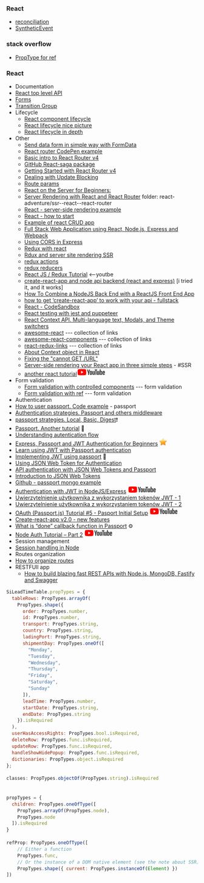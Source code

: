
### React
- [reconciliation](https://github.com/facebook/react/issues/11527#issuecomment-360199710)
- [SyntheticEvent](https://pl.reactjs.org/docs/events.html)


### stack overflow
- [PropType for ref](https://stackoverflow.com/questions/48007326/what-is-the-correct-proptype-for-a-ref-in-react)

### React 
-   Documentation
  - [React top level API](https://reactjs.org/docs/react-api.html#react.children)
  - [Forms](https://reactjs.org/docs/forms.html)
  - [Transition Group](https://reactcommunity.org/react-transition-group/)
- Lifecycle
  - [React component lifecycle](https://reactjs.org/docs/react-component.html)
  - [React lifecycle nice picture](https://engineering.musefind.com/react-lifecycle-methods-how-and-when-to-use-them-2111a1b692b1)
  - [React lifecycle in depth](https://developmentarc.gitbooks.io/react-indepth/content/life_cycle/introduction.html)
- Other
  - [Send data form in simple way with FormData](https://medium.com/@everdimension/how-to-handle-forms-with-just-react-ac066c48bd4f)
  - [React router CodePen example](https://codepen.io/pshrmn/pen/YZXZqM)
  - [Basic intro to React Router v4](https://medium.com/@thejasonfile/basic-intro-to-react-router-v4-a08ae1ba5c42)
  - [GitHub React-saga package](https://github.com/redux-saga/redux-saga)
  - [Getting Started with React Router v4](https://themeteorchef.com/tutorials/getting-started-with-react-router-v4)
  - [Dealing with Update Blocking](https://github.com/ReactTraining/react-router/blob/master/packages/react-router/docs/guides/blocked-updates.md)
  - [Route params](https://scotch.io/courses/using-react-router-4/route-params)
  - [React on the Server for Beginners:](https://scotch.io/tutorials/react-on-the-server-for-beginners-build-a-universal-react-and-node-app)
  - [Server Rendering with React and React Router](https://tylermcginnis.com/react-router-server-rendering/) folder: react-adventure/ssr--react--react-router
  - [React - server-side rendering example](https://github.com/mhart/react-server-example)
  - [React - how to start](https://github.com/petehunt/react-howto)
  - [Example of react CRUD app](https://github.com/rajaraodv/react-redux-blog0)
  - [Full Stack Web Application using React, Node.js, Express and Webpack](https://hackernoon.com/full-stack-web-application-using-react-node-js-express-and-webpack-97dbd5b9d708)
  - [Using CORS in Express](https://medium.com/@alexishevia/using-cors-in-express-cac7e29b005b)
  - [Redux with react](https://github.com/reactjs/redux/blob/master/docs/basics/UsageWithReact.md)
  - [Rdux and server site rendering SSR](https://github.com/reduxjs/redux/blob/master/docs/recipes/ServerRendering.md)
  - [redux actions](https://redux.js.org/docs/basics/Actions.html)
  - [redux reducers](https://redux.js.org/docs/basics/Reducers.html)
  - [React JS / Redux Tutorial](https://www.youtube.com/results?search_query=React+JS+%2F+Redux+Tutorial) <--youtbe
  - [create-react-app and node api backend (react and express)](https://medium.freecodecamp.org/how-to-make-create-react-app-work-with-a-node-backend-api-7c5c48acb1b0) [i tried it, and it works]
  - [How To Combine a NodeJS Back End with a ReactJS Front End App](https://hackernoon.com/how-to-combine-a-nodejs-back-end-with-a-reactjs-front-end-app-ea9b24715032)
  - [how to get ‘create-react-app’ to work with your api - fullstack](https://www.fullstackreact.com/articles/using-create-react-app-with-a-server/)
  - [React - CodeSandbox](https://codesandbox.io/)
  - [React testing with jest and puppeteer](https://blog.logrocket.com/end-to-end-testing-react-apps-with-puppeteer-and-jest-ce2f414b4fd7)
  - [React Context API. Multi-language text, Modals, and Theme switchers](http://www.js-craft.io/blog/15-What-can-React-Context-API-do-for-you-Multi-language-Modals-Themes/)
  - [awesome-react](https://github.com/enaqx/awesome-react) --- collection of links
  - [awesome-react-components](https://github.com/brillout/awesome-react-components#collapse) --- collection of links
  - [react-redux-links](https://github.com/markerikson/react-redux-links) --- collection of links
  - <a name="ReactContext"></a>[About Context object in React](https://javascriptplayground.com/context-in-reactjs-applications/)
  - <a name="cannotget"></a>[Fixing the "cannot GET /URL"](https://tylermcginnis.com/react-router-cannot-get-url-refresh/)
  - [Server-side rendering your React app in three simple steps](https://medium.freecodecamp.org/server-side-rendering-your-react-app-in-three-simple-steps-7a82b95db82e) - #SSR
  - [another react tutorial](http://www.youtube.com/watch?feature=player_embedded&v=ZRE6e_0eQeQ)<img src="./images/youtube.png" width="auto" height="20">
- Form validation
  - <a name="formvalidation"></a>[Form validation with controlled components](https://lorenstewart.me/2016/10/31/react-js-forms-controlled-components/) --- form validation
  - [Form validation with ref](https://lorenstewart.me/2017/06/10/react-js-forms-using-refs/) --- form validation
-   Authentication
  - [How to user passport. Code example](https://github.com/tutsplus/passport-mongo/blob/master/passport/signup.js) - passport
  - [Authentication strategies. Passport and others middleware](https://stormpath.com/blog/choosing-nodejs-authentication-strategy)
  - [passport strategies. Local, Basic, Digest](https://stackoverflow.com/questions/19187345/what-are-the-differences-between-local-basic-and-digest-strategy-in-passportjs):exclamation:
  - [Passport. Another tutorial](https://msdn.microsoft.com/en-us/magazine/mt707533.aspx) :pencil: 
  - [Understanding autentication flow](http://toon.io/understanding-passportjs-authentication-flow/)
  - [Express, Passport and JWT Authentication for Beginners](https://jonathanmh.com/express-passport-json-web-token-jwt-authentication-beginners/) <img src="./images/star.png" width="auto" height="20">
  - [Learn using JWT with Passport authentication](https://medium.com/front-end-hacking/learn-using-jwt-with-passport-authentication-9761539c4314)
  - [Implementing JWT using passport](https://blog.jscrambler.com/implementing-jwt-using-passport/) :gem:
  - [Using JSON Web Token for Authentication](https://hptechblogs.com/using-json-web-token-for-authentication/)
  - [API authentication with JSON Web Tokens and Passport](https://scotch.io/@devGson/api-authentication-with-json-web-tokensjwt-and-passport)
  - [Introduction to JSON Web Tokens](https://jwt.io/introduction/)
  - [Github - passport mongo example](https://github.com/tutsplus/passport-mongo/blob/master/passport/signup.js)
  - [Authentication with JWT in NodeJS/Express](https://www.youtube.com/watch?v=TcwngmeqLRk) <img src="./images/youtube.png" width="auto" height="20">
  - [Uwierzytelnienie użytkownika z wykorzystaniem tokenów JWT - 1](https://www.unity.pl/blog/uwierzytelnienie-uzytkownika-z-wykorzystaniem-tokenow-jwt-express-i-bazy-danych-mongodb-oraz-uzycie-w-kliencie-vuejs-czesc-ii/)
  - [Uwierzytelnienie użytkownika z wykorzystaniem tokenów JWT - 2](https://www.unity.pl/blog/jak-napisac-aplikacje-ktora-pozwoli-na-uwierzytelnienie-uzytkownika-wykorzystujac-tokeny-jwt/)
  - [OAuth (Passport.js) Tutorial #5 - Pasport Initial Setup](https://www.youtube.com/watch?v=kDhYUPcDS28&list=PL4cUxeGkcC9jdm7QX143aMLAqyM-jTZ2x&index=5) <img src="./images/youtube.png" width="auto" height="20">
  - [Create-react-app v2.0 - new features](https://www.fullstackreact.com/articles/fullstack-guide-whats-new-in-create-react-app-and-how-to-use-it/)
  - [What is “done” callback function in Passport](https://stackoverflow.com/questions/32153865/what-is-done-callback-function-in-passport-strategy-configure-use-function) :gear:
  - [Node Auth Tutorial – Part 2](https://www.youtube.com/watch?feature=player_embedded&v=NWGDcv54Q4Q) <img src="./images/youtube.png" width="auto" height="20">
-   Session management
  - [Session handling in Node](https://codeforgeek.com/2014/09/manage-session-using-node-js-express-4/)
-   Routes organization
  - [How to organize routes](https://www.caffeinecoding.com/better-express-routing-for-nodejs/)
- RESTFUll app
  - [How to build blazing fast REST APIs with Node.js, MongoDB, Fastify and Swagger](https://medium.freecodecamp.org/how-to-build-blazing-fast-rest-apis-with-node-js-mongodb-fastify-and-swagger-114e062db0c9)










```javascript
SiLeadTimeTable.propTypes = {
  tableRows: PropTypes.arrayOf(
    PropTypes.shape({
      order: PropTypes.number,
      id: PropTypes.number,
      transport: PropTypes.string,
      country: PropTypes.string,
      ladingPort: PropTypes.string,
      shipmentDay: PropTypes.oneOf([
        "Monday",
        "Tuesday",
        "Wednesday",
        "Thursday",
        "Friday",
        "Saturday",
        "Sunday"
      ]),
      leadTime: PropTypes.number,
      startDate: PropTypes.string,
      endDate: PropTypes.string
    }).isRequired
  ),
  userHasAccessRights: PropTypes.bool.isRequired,
  deleteRow: PropTypes.func.isRequired,
  updateRow: PropTypes.func.isRequired,
  handleShowHidePopup: PropTypes.func.isRequired,
  dictionaries: PropTypes.object.isRequired
};

classes: PropTypes.objectOf(PropTypes.string).isRequired


propTypes = {
  children: PropTypes.oneOfType([
    PropTypes.arrayOf(PropTypes.node),
    PropTypes.node
  ]).isRequired
}

refProp: PropTypes.oneOfType([
    // Either a function
    PropTypes.func, 
    // Or the instance of a DOM native element (see the note about SSR)
    PropTypes.shape({ current: PropTypes.instanceOf(Element) })
])
```